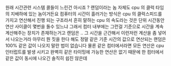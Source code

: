 원래 시간관련 시스템 콜들이 느린건 아시죠 ?
랜덤이라는 놈 자체도 
cpu 의 클럭 타임의 
지배하에 있는 놈이거든요 
컴퓨터의 시간이 흘러가는 방식은
cpu 의 클럭스피드를 가지고 
연산해서 진행 되는 구조라서 
흔히 말하는 cpu 의 속도라는 것은
단위 시간동안 연산 사이클이 몇번을 돌수 있느냐 
그래서 컴터 내부에는 그런걸 기준으로 시간을 계속 계산해주는 장치가 존재하는거고 
랜덤은 .. 
그 시간을 근간해서 
이런저런 계산을 좀 넣어서 나오는거라 
아무리 뭔 짓을 한다 해도 
정말 같은 기준 시간의 값으로 연산되는 랜덤은
100% 같은 값이 나오지 말란 법이 없습니다
물론 같은 컴터에서라면 
모든 연산은 cpu 인터럽트를 발생 시키고 
완벽히 같은 타이밍에 가능한 연산은 없기 때문에 
한 컴터에서 같은 값이 동시에 나오긴 솔직히 쉽진 않은데